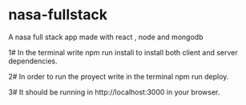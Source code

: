 # nasa-fullstack
A nasa full stack app made with react , node and mongodb

1# In the terminal write npm run install to install both client and server dependencies.

2# In order to run the proyect write in the terminal npm run deploy.

3# It should be running in http://localhost:3000 in your browser.
